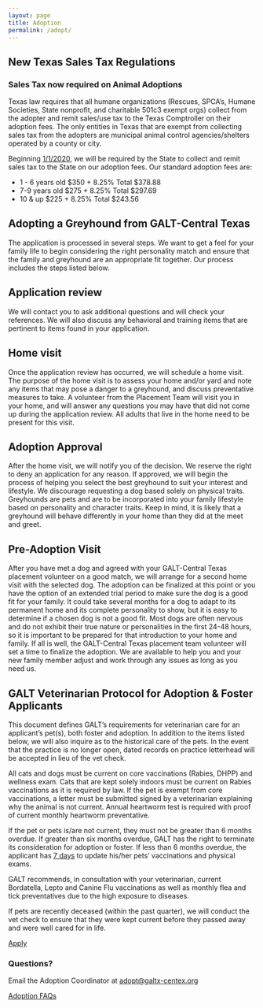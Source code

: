 ```yaml
---
layout: page
title: Adoption
permalink: /adopt/
---
```


## New Texas Sales Tax Regulations
### Sales Tax now required on Animal Adoptions

Texas law requires that all humane organizations (Rescues, SPCA’s, Humane Societies, State
nonprofit, and charitable 501c3 exempt orgs) collect from the adopter and remit sales/use tax
to the Texas Comptroller on their adoption fees. The only entities in Texas that are exempt
from collecting sales tax from the adopters are municipal animal control agencies/shelters
operated by a county or city.

Beginning <u>1/1/2020</u>, we will be required by the State to collect and remit sales tax to the
State on our adoption fees. Our standard adoption fees are:

* 1 - 6 years old $350 + 8.25% Total $378.88
* 7-9 years old $275 + 8.25% Total $297.69
* 10 & up $225 + 8.25% Total $243.56

## Adopting a Greyhound from GALT-Central Texas

The application is processed in several steps. We want to get a feel for your family life to begin considering the right
personality match and ensure that the family and greyhound are an appropriate fit together. Our process includes the steps listed below.

## Application review

We will contact you to ask additional questions and will check your references. We will also discuss any behavioral and
training items that are pertinent to items found in your application.

## Home visit

Once the application review has occurred, we will schedule a home visit. The purpose of the home visit is to assess your
home and/or yard and note any items that may pose a danger to a greyhound, and discuss preventative measures to take. A
volunteer from the Placement Team will visit you in your home, and will answer any questions you may have that did not
come up during the application review. All adults that live in the home need to be present for this visit.

## Adoption Approval

After the home visit, we will notify you of the decision. We reserve the right to deny an application for any reason.
If approved, we will begin the process of helping you select the best greyhound to suit your interest and lifestyle.
We discourage requesting a dog based solely on physical traits.
Greyhounds are pets and are to be incorporated into your family lifestyle based on personality and character traits.
Keep in mind, it is likely that a greyhound will behave differently in your home than they did at the meet and greet.

## Pre-Adoption Visit

After you have met a dog and agreed with your GALT-Central Texas placement volunteer on a good match, we will arrange for a second home
visit with the selected dog. The adoption can be finalized at this point or you have the option of an extended trial
period to make sure the dog is a good fit for your family. It could take several months for a dog to adapt to its
permanent home and its complete personality to show, but it is easy to determine if a chosen dog is not a good fit. Most
dogs are often nervous and do not exhibit their true nature or personalities in the first 24-48 hours, so it is
important to be prepared for that introduction to your home and family. If all is well, the GALT-Central Texas placement team volunteer
will set a time to finalize the adoption. We are available to help you and your new family member adjust and work
through any issues as long as you need us.

## GALT Veterinarian Protocol for Adoption & Foster Applicants

This document defines GALT’s requirements for veterinarian care for an applicant’s pet(s), both
foster and adoption. In addition to the items listed below, we will also inquire as to the
historical care of the pets. In the event that the practice is no longer open, dated records on
practice letterhead will be accepted in lieu of the vet check.

All cats and dogs must be current on core vaccinations (Rabies, DHPP) and wellness exam. Cats
that are kept solely indoors must be current on Rabies vaccinations as it is required by law.
If the pet is exempt from core vaccinations, a letter must be submitted signed by a
veterinarian explaining why the animal is not current.  Annual heartworm test is required with
proof of current monthly heartworm preventative.

If the pet or pets is/are not current, they must not be greater than 6 months overdue.  If
greater than six months overdue, GALT has the right to terminate its consideration for adoption
or foster.  If less than 6 months overdue, the applicant has <u>7 days</u> to update his/her
pets’ vaccinations and physical exams.

GALT recommends, in consultation with your veterinarian, current Bordatella, Lepto and Canine
Flu vaccinations as well as monthly flea and tick preventatives due to the high exposure to
diseases.

If pets are recently deceased (within the past quarter), we will conduct the vet check to
ensure that they were kept current before they passed away and were well cared for in life.

<div class="row">
  <div class="col-md-4"></div>
  <div class="col-md-4">
    <a class="btn btn-lg btn-block btn-success" style="margin:10px 0px;" href="https://galtct.armgnt.com/gms_appform.php" role="button">Apply</a>
  </div>
</div>

### Questions?

Email the Adoption Coordinator at [adopt@galtx-centex.org](mailto:adopt@galtx-centex.org)

<div class="text-center">
  <div class="panel-footer">
    <a href="/adopt/faqs">Adoption FAQs</a>
  </div>
</div>
